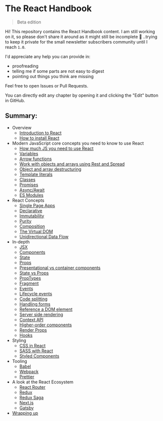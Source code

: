 # The React Handbook

> Beta edition

Hi! This repository contains the React Handbook content. I am still working on it, so please don't share it around as it might still be incomplete 🙂 ..trying to keep it private for the small newsletter subscribers community until I reach `1.0`.

I'd appreciate any help you can provide in:

- proofreading
- telling me if some parts are not easy to digest
- pointing out things you think are missing

Feel free to open Issues or Pull Requests.

You can directly edit any chapter by opening it and clicking the "Edit" button in GitHub.

## Summary:

- Overview
  - [Introduction to React](content/react-introduction/index.md)
  - [How to install React](content/react-installation/index.md)
- Modern JavaScript core concepts you need to know to use React
  - [How much JS you need to use React](content/react-javascript/index.md)
  - [Variables](content/javascript-variables/index.md)
  - [Arrow functions](content/javascript-arrow-functions/index.md)
  - [Work with objects and arrays using Rest and Spread](content/javascript-rest-spread/index.md)
  - [Object and array destructuring](content/javascript-destructuring/index.md)
  - [Template literals](content/javascript-template-literals/index.md)
  - [Classes](content/javascript-classes/index.md)
  - [Promises](content/javascript-promises/index.md)
  - [Async/Await](content/javascript-async-await/index.md)
  - [ES Modules](content/es-modules/index.md)
- React Concepts
  - [Single Page Apps](content/single-page-application/index.md)
  - [Declarative](content/react-declarative/index.md)
  - [Immutability](content/react-immutability/index.md)
  - [Purity](content/react-purity/index.md)
  - [Composition](content/react-composition/index.md)
  - [The Virtual DOM](content/react-virtual-dom/index.md)
  - [Unidirectional Data Flow](content/react-unidirectional-data-flow/index.md)
- In-depth
  - [JSX](content/jsx/index.md)
  - [Components](content/react-components/index.md)
  - [State](content/react-state/index.md)
  - [Props](content/react-props/index.md)
  - [Presentational vs container components](content/react-presentational-vs-container-components/index.md)
  - [State vs Props](content/react-state-vs-props/index.md)
  - [PropTypes](content/react-proptypes/index.md)
  - [Fragment](content/react-fragment/index.md)
  - [Events](content/react-events/index.md)
  - [Lifecycle events](content/react-lifecycle-events/index.md)
  - [Code splitting](content/react-code-splitting/index.md)
  - [Handling forms](content/react-forms/index.md)
  - [Reference a DOM element](content/react-ref-element/index.md)
  - [Server side rendering](content/react-server-side-rendering/index.md)
  - [Context API](content/react-context-api/index.md)
  - [Higher-order components](content/react-higher-order-components/index.md)
  - [Render Props](content/react-render-props/index.md)
  - [Hooks](content/react-hooks/index.md)
- Styling
  - [CSS in React](content/react-css/index.md)
  - [SASS with React](content/react-sass/index.md)
  - [Styled Components](content/styled-components/index.md)
- Tooling
  - [Babel](content/babel/index.md)
  - [Webpack](content/webpack/index.md)
  - [Prettier](content/prettier/index.md)
- A look at the React Ecosystem
  - [React Router](content/react-router/index.md)
  - [Redux](content/redux/index.md)
  - [Redux Saga](content/redux-saga/index.md)
  - [Next.js](content/nextjs/index.md)
  - [Gatsby](content/gatsby/index.md)
- [Wrapping up](content/book-wrap-up/index.md)
